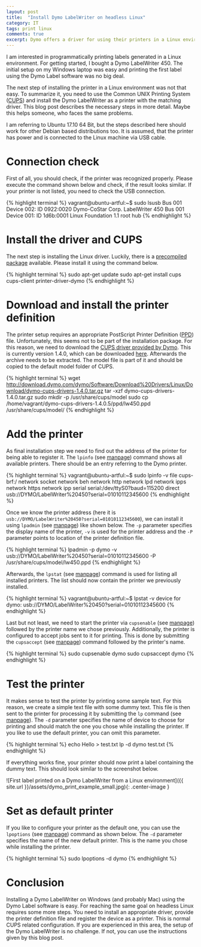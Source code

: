 ```yaml
---
layout: post
title:  "Install Dymo LabelWriter on headless Linux"
category: IT
tags: print linux
comments: true
excerpt: Dymo offers a driver for using their printers in a Linux environment. This post describes the setup of a Dymo LabelWriter 450 on Ubuntu 17.10 for printing via CUPS.
---
```


I am interested in programmatically printing labels generated in a Linux environment. For getting started, I bought a Dymo LabelWriter 450. The initial setup on my Windows laptop was easy and printing the first label using the Dymo Label software was no big deal.

The next step of installing the printer in a Linux environment was not that easy. To summarize it, you need to use the Common UNIX Printing System ([CUPS][cups-wiki]) and install the Dymo LabelWriter as a printer with the matching driver. This blog post describes the necessary steps in more detail. Maybe this helps someone, who faces the same problems.

I am referring to Ubuntu 17.10 64 Bit, but the steps described here should work for other Debian based distributions too. It is assumed, that the printer has power and is connected to the Linux machine via USB cable.

# Connection check

First of all, you should check, if the printer was recognized properly. Please execute the command shown below and check, if the result looks similar. If your printer is not listed, you need to check the USB connection.

{% highlight terminal %}
vagrant@ubuntu-artful:~$ sudo lsusb
Bus 001 Device 002: ID 0922:0020 Dymo-CoStar Corp. LabelWriter 450
Bus 001 Device 001: ID 1d6b:0001 Linux Foundation 1.1 root hub
{% endhighlight %}

# Install the driver and  CUPS

The next step is installing the Linux driver. Luckily, there is a [precompiled package][package] available. Please install it using the command below.

{% highlight terminal %}
sudo apt-get update
sudo apt-get install cups cups-client printer-driver-dymo
{% endhighlight %}

# Download and install the printer definition

The printer setup requires an appropriate PostScript Printer Definition ([PPD][ppd]) file. Unfortunately, this seems not to be part of the installation package. For this reason, we need to download the [CUPS driver provided by Dymo][cups-driver]. This is currently version 1.4.0, which can be downloaded [here][cups-download]. Afterwards the archive needs to be extracted. The model file is part of it and should be copied to the default model folder of CUPS.

{% highlight terminal %}
wget http://download.dymo.com/dymo/Software/Download%20Drivers/Linux/Download/dymo-cups-drivers-1.4.0.tar.gz
tar -xzf dymo-cups-drivers-1.4.0.tar.gz
sudo mkdir -p /usr/share/cups/model
sudo cp /home/vagrant/dymo-cups-drivers-1.4.0.5/ppd/lw450.ppd /usr/share/cups/model/
{% endhighlight %}

# Add the printer

As final installation step we need to find out the address of the printer for being able to register it. The ``lpinfo`` (see [manpage][lpinfo-man]) command shows all available printers. There should be an entry referring to the Dymo printer.

{% highlight terminal %}
vagrant@ubuntu-artful:~$ sudo lpinfo -v
file cups-brf:/
network socket
network beh
network http
network lpd
network ipps
network https
network ipp
serial serial:/dev/ttyS0?baud=115200
direct usb://DYMO/LabelWriter%20450?serial=01010112345600
{% endhighlight %}

Once we know the printer address (here it is ``usb://DYMO/LabelWriter%20450?serial=01010112345600``), we can install it using ``lpadmin`` (see [manpage][lpadmin-man]) like shown below. The ``-p`` parameter specifies the display name of the printer, ``-v`` is used for the printer address and the ``-P`` parameter points to location of the printer definition file.

{% highlight terminal %}
lpadmin -p dymo -v usb://DYMO/LabelWriter%20450?serial=01010112345600 -P /usr/share/cups/model/lw450.ppd
{% endhighlight %}

Afterwards, the ``lpstat`` (see [manpage][lpstat-man]) command is used for listing all installed printers. The list should now contain the printer we previously installed.

{% highlight terminal %}
vagrant@ubuntu-artful:~$ lpstat -v
device for dymo: usb://DYMO/LabelWriter%20450?serial=01010112345600
{% endhighlight %}

Last but not least, we need to start the printer via ``cupsenable`` (see [manpage][cupsenable-man]) followed by the printer name we chose previously. Additionally, the printer is configured to accept jobs sent to it for printing. This is done by submitting the ``cupsaccept`` (see [manpage][cupsaccept-man]) command followed by the printer's name.

{% highlight terminal %}
sudo cupsenable dymo
sudo cupsaccept dymo
{% endhighlight %}

# Test the printer 

It makes sense to test the printer by printing some sample text. For this reason, we create a simple text file with some dummy text. This file is then sent to the printer for processing it by submitting the ``lp`` command (see [manpage][lp-man]). The ``-d`` parameter specifies the name of device to choose for printing and should match the one you chose while installing the printer. If you like to use the default printer, you can omit this parameter.

{% highlight terminal %}
echo Hello > test.txt
lp -d dymo test.txt
{% endhighlight %}

If everything works fine, your printer should now print a label containing the dummy text. This should look similar to the screenshot below.

![First label printed on a Dymo LabelWriter from a Linux environment]({{ site.url }}/assets/dymo_print_example_small.jpg){: .center-image }

# Set as default printer

If you like to configure your printer as the default one, you can use the ``lpoptions`` (see [manpage][lpoptions-man]) command as shown below. The ``-d`` parameter specifies the name of the new default printer. This is the name you chose while installing the printer.

{% highlight terminal %}
sudo lpoptions -d dymo
{% endhighlight %}

# Conclusion

Installing a Dymo LabelWriter on Windows (and probably Mac) using the Dymo Label software is easy. For reaching the same goal on headless Linux requires some more steps. You need to install an appropriate driver, provide the printer definition file and register the device as a printer. This is normal CUPS related configuration. If you are experienced in this area, the setup of the Dymo LabelWriter is no challenge. If not, you can use the instructions given by this blog post.  

[package]: https://packages.ubuntu.com/source/artful/dymo-cups-drivers
[sdk]: http://www.dymo.com/en-US/online-support-sdk
[cups-driver]: http://www.dymo.com/en-US/dymo-label-sdk-and-cups-drivers-for-linux-dymo-label-sdk-cups-linux-p--1
[cups-download]: http://download.dymo.com/dymo/Software/Download%20Drivers/Linux/Download/dymo-cups-drivers-1.4.0.tar.gz
[lpoptions-man]: https://www.cups.org/doc/man-lpoptions.html
[lp-man]: https://www.cups.org/doc/man-lp.html
[cupsenable-man]: https://www.cups.org/doc/man-cupsenable.html
[cupsaccept-man]: https://www.cups.org/doc/man-cupsaccept.html
[lpstat-man]: https://www.cups.org/doc/man-lpstat.html
[lpadmin-man]: https://www.cups.org/doc/man-lpadmin.html
[lpinfo-man]: https://www.cups.org/doc/man-lpinfo.html
[cups-wiki]: https://en.wikipedia.org/wiki/CUPS
[ppd]: https://www.cups.org/doc/spec-ppd.html